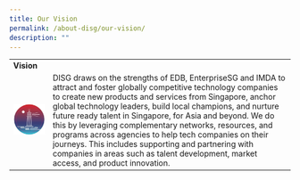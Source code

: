 ```yaml
---
title: Our Vision
permalink: /about-disg/our-vision/
description: ""
---
```

|  |  |
| -------- | -------- |
|**Vision**
![vision](/images/vision.JPG)|DISG draws on the strengths of EDB, EnterpriseSG and IMDA to attract and foster globally competitive technology companies to create new products and services from Singapore, anchor global technology leaders, build local champions, and nurture future ready talent in Singapore, for Asia and beyond. We do this by leveraging complementary networks, resources, and programs across agencies to help tech companies on their journeys. This includes supporting and partnering with companies in areas such as talent development, market access, and product innovation.     |

